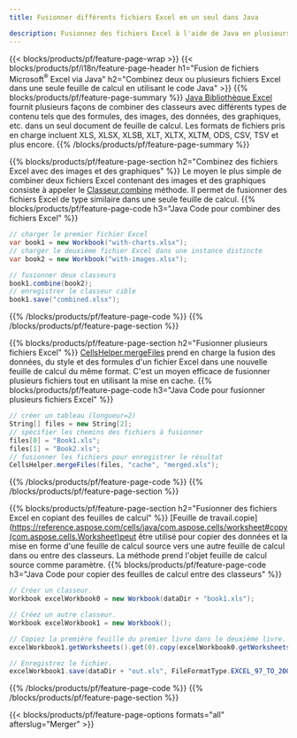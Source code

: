 ```yaml
---
title: Fusionner différents fichiers Excel en un seul dans Java

description: Fusionnez des fichiers Excel à l'aide de Java en plusieurs feuilles ou en une seule feuille. Fusionnez, combinez ou concaténez des documents Excel en PDF, images et HTML également.
---
```

{{< blocks/products/pf/feature-page-wrap >}}
{{< blocks/products/pf/i18n/feature-page-header h1="Fusion de fichiers Microsoft<sup>&reg;</sup> Excel via Java" h2="Combinez deux ou plusieurs fichiers Excel dans une seule feuille de calcul en utilisant le code Java" >}}
{{% blocks/products/pf/feature-page-summary %}}
[Java Bibliothèque Excel](/cells/java/) fournit plusieurs façons de combiner des classeurs avec différents types de contenu tels que des formules, des images, des données, des graphiques, etc. dans un seul document de feuille de calcul. Les formats de fichiers pris en charge incluent XLS, XLSX, XLSB, XLT, XLTX, XLTM, ODS, CSV, TSV et plus encore.
{{% /blocks/products/pf/feature-page-summary %}}

{{% blocks/products/pf/feature-page-section h2="Combinez des fichiers Excel avec des images et des graphiques" %}}
Le moyen le plus simple de combiner deux fichiers Excel contenant des images et des graphiques consiste à appeler le [Classeur.combine](https://reference.aspose.com/cells/java/com.aspose.cells/workbook#combine(com.aspose.cells.Workbook)) méthode. Il permet de fusionner des fichiers Excel de type similaire dans une seule feuille de calcul.
{{% blocks/products/pf/feature-page-code h3="Java Code pour combiner des fichiers Excel" %}}

```cs
// charger le premier fichier Excel
var book1 = new Workbook("with-charts.xlsx");
// charger le deuxième fichier Excel dans une instance distincte
var book2 = new Workbook("with-images.xlsx");

// fusionner deux classeurs
book1.combine(book2);
// enregistrer le classeur cible 
book1.save("combined.xlsx");

```
{{% /blocks/products/pf/feature-page-code %}}
{{% /blocks/products/pf/feature-page-section %}}

{{% blocks/products/pf/feature-page-section h2="Fusionner plusieurs fichiers Excel" %}}
[CellsHelper.mergeFiles](https://reference.aspose.com/cells/java/com.aspose.cells/cellshelper#mergeFiles) prend en charge la fusion des données, du style et des formules d'un fichier Excel dans une nouvelle feuille de calcul du même format. C'est un moyen efficace de fusionner plusieurs fichiers tout en utilisant la mise en cache. 
{{% blocks/products/pf/feature-page-code h3="Java Code pour fusionner plusieurs fichiers Excel" %}}

```cs
// créer un tableau (longueur=2)
String[] files = new String[2];
// spécifier les chemins des fichiers à fusionner
files[0] = "Book1.xls";
files[1] = "Book2.xls";
// fusionner les fichiers pour enregistrer le résultat
CellsHelper.mergeFiles(files, "cache", "merged.xls");


```
{{% /blocks/products/pf/feature-page-code %}}
{{% /blocks/products/pf/feature-page-section %}}

{{% blocks/products/pf/feature-page-section h2="Fusionner des fichiers Excel en copiant des feuilles de calcul" %}}
[Feuille de travail.copie](https://reference.aspose.com/cells/java/com.aspose.cells/worksheet#copy(com.aspose.cells.Worksheet)peut être utilisé pour copier des données et la mise en forme d'une feuille de calcul source vers une autre feuille de calcul dans ou entre des classeurs. La méthode prend l'objet feuille de calcul source comme paramètre.
{{% blocks/products/pf/feature-page-code h3="Java Code pour copier des feuilles de calcul entre des classeurs" %}}

```cs
// Créer un classeur.
Workbook excelWorkbook0 = new Workbook(dataDir + "book1.xls");

// Créez un autre classeur.
Workbook excelWorkbook1 = new Workbook();

// Copiez la première feuille du premier livre dans le deuxième livre.
excelWorkbook1.getWorksheets().get(0).copy(excelWorkbook0.getWorksheets().get(0));

// Enregistrez le fichier.
excelWorkbook1.save(dataDir + "out.xls", FileFormatType.EXCEL_97_TO_2003);

```
{{% /blocks/products/pf/feature-page-code %}}
{{% /blocks/products/pf/feature-page-section %}}

{{< blocks/products/pf/feature-page-options formats="all" afterslug="Merger" >}}
